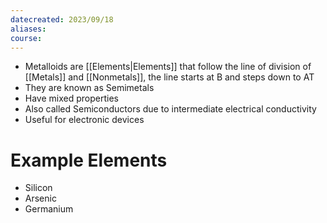 ```yaml
---
datecreated: 2023/09/18
aliases: 
course:
---
```

- Metalloids are [[Elements|Elements]] that follow the line of division of [[Metals]] and [[Nonmetals]], the line starts at B and steps down to AT
- They are known as Semimetals
- Have mixed properties
- Also called Semiconductors due to intermediate electrical conductivity
- Useful for electronic devices

# Example Elements

- Silicon
- Arsenic
- Germanium